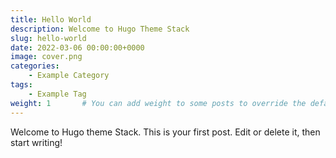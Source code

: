 ```yaml
---
title: Hello World
description: Welcome to Hugo Theme Stack
slug: hello-world
date: 2022-03-06 00:00:00+0000
image: cover.png
categories:
    - Example Category
tags:
    - Example Tag
weight: 1       # You can add weight to some posts to override the default sorting (date descending)
---
```


Welcome to Hugo theme Stack. This is your first post. Edit or delete it, then start writing!
